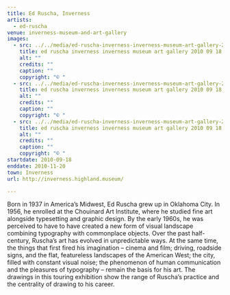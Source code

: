```yaml
---
title: Ed Ruscha, Inverness
artists:
  - ed-ruscha
venue: inverness-museum-and-art-gallery
images:
  - src: ../../media/ed-ruscha-inverness-inverness-museum-art-gallery-2010-09-18-0.webp
    title: ed ruscha inverness inverness museum art gallery 2010 09 18 0
    alt: ""
    credits: ""
    caption: ""
    copyright: "© "
  - src: ../../media/ed-ruscha-inverness-inverness-museum-art-gallery-2010-09-18-1.webp
    title: ed ruscha inverness inverness museum art gallery 2010 09 18 1
    alt: ""
    credits: ""
    caption: ""
    copyright: "© "
  - src: ../../media/ed-ruscha-inverness-inverness-museum-art-gallery-2010-09-18-2.webp
    title: ed ruscha inverness inverness museum art gallery 2010 09 18 2
    alt: ""
    credits: ""
    caption: ""
    copyright: "© "
startdate: 2010-09-18
enddate: 2010-11-20
town: Inverness
url: http://inverness.highland.museum/

---
```


Born in 1937 in America’s Midwest, Ed Ruscha grew up in Oklahoma City. In 1956, he enrolled at the Chouinard Art Institute, where he studied fine art alongside typesetting and graphic design. By the early 1960s, he was perceived to have to have created a new form of visual landscape combining typography with commonplace objects. Over the past half-century, Ruscha’s art has evolved in unpredictable ways. At the same time, the things that first fired his imagination – cinema and film; driving, roadside signs, and the flat, featureless landscapes of the American West; the city, filled with constant visual noise; the phenomenon of human communication and the pleasures of typography – remain the basis for his art. The drawings in this touring exhibition show the range of Ruscha’s practice and the centrality of drawing to his career.